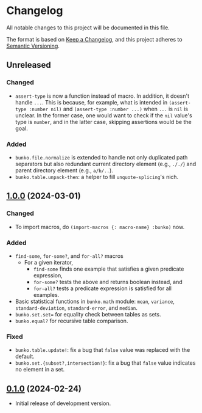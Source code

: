 # Changelog

All notable changes to this project will be documented in this file.

The format is based on [Keep a Changelog][1],
and this project adheres to [Semantic Versioning][2].

[1]: https://keepachangelog.com/en/1.0.0/
[2]: https://semver.org/spec/v2.0.0.html

## Unreleased

### Changed

- `assert-type` is now a function instead of macro. In addition, it doesn't handle
  `...`. This is because, for example, what is intended in `(assert-type :number nil)`
  and `(assert-type :number ...)` when `...` is `nil` is unclear. In the former case,
  one would want to check if the `nil` value's type is `number`, and in the latter
  case, skipping assertions would be the goal.

### Added

- `bunko.file.normalize` is extended to handle not only duplicated path separators
  but also redundant current directory element (e.g., `././`) and parent directory
  element (e.g., `a/b/..`).
- `bunko.table.unpack-then`: a helper to fill `unquote-splicing`'s nich.

## [1.0.0][v1.0.0] (2024-03-01)

### Changed

- To import macros, do `(import-macros {: macro-name} :bunko)` now.

### Added

- `find-some`, `for-some?`, and `for-all?` macros
  - For a given iterator,
    - `find-some` finds one example that satisfies a given predicate expression,
    - `for-some?` tests the above and returns boolean instead, and
    - `for-all?` tests a predicate expression is satisfied for all examples.
- Basic statistical functions in `bunko.math` module: `mean`, `variance`,
  `standard-deviation`, `standard-error`, and `median`.
- `bunko.set.set=` for equality check between tables as sets.
- `bunko.equal?` for recursive table comparison.

### Fixed

- `bunko.table.update!`: fix a bug that `false` value was replaced with the default.
- `bunko.set.{subset?,intersection!}`: fix a bug that `false` value indicates no
  element in a set.

## [0.1.0][v0.1.0] (2024-02-24)

- Initial release of development version.

[v1.0.0]: https://github.com/m15a/fennel-bunko/tree/v1.0.0
[v0.1.0]: https://github.com/m15a/fennel-bunko/tree/v0.1.0
